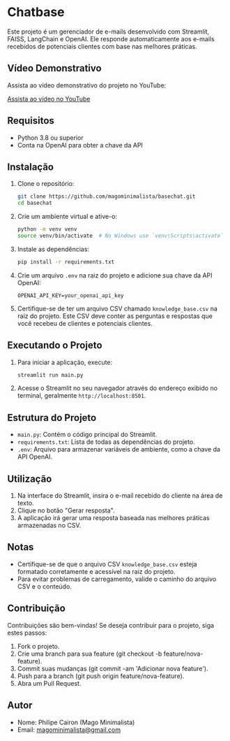# Chatbase

Este projeto é um gerenciador de e-mails desenvolvido com Streamlit, FAISS, LangChain e OpenAI. Ele responde automaticamente aos e-mails recebidos de potenciais clientes com base nas melhores práticas.

## Vídeo Demonstrativo
Assista ao vídeo demonstrativo do projeto no YouTube:

[Assista ao vídeo no YouTube](https://youtu.be/eyjU0RUVJRI)


## Requisitos

- Python 3.8 ou superior
- Conta na OpenAI para obter a chave da API

## Instalação

1. Clone o repositório:

    ```bash
    git clone https://github.com/magominimalista/basechat.git
    cd basechat
    ```

2. Crie um ambiente virtual e ative-o:

    ```bash
    python -m venv venv
    source venv/bin/activate  # No Windows use `venv\Scripts\activate`
    ```

3. Instale as dependências:

    ```bash
    pip install -r requirements.txt
    ```

4. Crie um arquivo `.env` na raiz do projeto e adicione sua chave da API OpenAI:

    ```env
    OPENAI_API_KEY=your_openai_api_key
    ```

5. Certifique-se de ter um arquivo CSV chamado `knowledge_base.csv` na raiz do projeto. Este CSV deve conter as perguntas e respostas que você recebeu de clientes e potenciais clientes.

## Executando o Projeto

1. Para iniciar a aplicação, execute:

    ```bash
    streamlit run main.py
    ```

2. Acesse o Streamlit no seu navegador através do endereço exibido no terminal, geralmente `http://localhost:8501`.

## Estrutura do Projeto

- `main.py`: Contém o código principal do Streamlit.
- `requirements.txt`: Lista de todas as dependências do projeto.
- `.env`: Arquivo para armazenar variáveis de ambiente, como a chave da API OpenAI.

## Utilização

1. Na interface do Streamlit, insira o e-mail recebido do cliente na área de texto.
2. Clique no botão "Gerar resposta".
3. A aplicação irá gerar uma resposta baseada nas melhores práticas armazenadas no CSV.

## Notas

- Certifique-se de que o arquivo CSV `knowledge_base.csv` esteja formatado corretamente e acessível na raiz do projeto.
- Para evitar problemas de carregamento, valide o caminho do arquivo CSV e o conteúdo.

## Contribuição
Contribuições são bem-vindas! Se deseja contribuir para o projeto, siga estes passos:

1. Fork o projeto.
2. Crie uma branch para sua feature (git checkout -b feature/nova-feature).
3. Commit suas mudanças (git commit -am 'Adicionar nova feature').
4. Push para a branch (git push origin feature/nova-feature).
5. Abra um Pull Request.

## Autor
- Nome: Philipe Cairon (Mago Minimalista)
- Email: magominimalista@gmail.com

